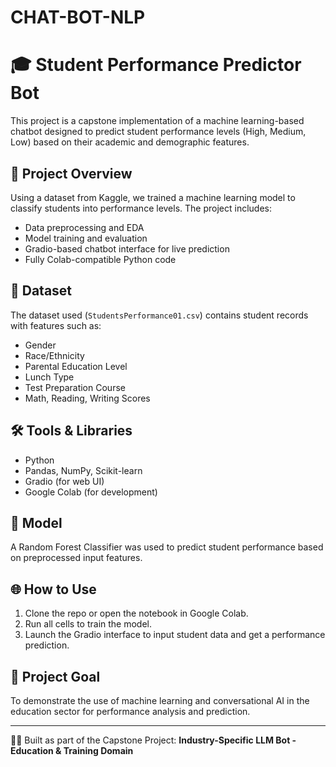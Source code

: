 # CHAT-BOT-NLP
# 🎓 Student Performance Predictor Bot

This project is a capstone implementation of a machine learning-based chatbot designed to predict student performance levels (High, Medium, Low) based on their academic and demographic features.

## 🚀 Project Overview

Using a dataset from Kaggle, we trained a machine learning model to classify students into performance levels. The project includes:

- Data preprocessing and EDA
- Model training and evaluation
- Gradio-based chatbot interface for live prediction
- Fully Colab-compatible Python code

## 📂 Dataset

The dataset used (`StudentsPerformance01.csv`) contains student records with features such as:

- Gender
- Race/Ethnicity
- Parental Education Level
- Lunch Type
- Test Preparation Course
- Math, Reading, Writing Scores

## 🛠️ Tools & Libraries

- Python
- Pandas, NumPy, Scikit-learn
- Gradio (for web UI)
- Google Colab (for development)

## 🧠 Model

A Random Forest Classifier was used to predict student performance based on preprocessed input features.

## 🌐 How to Use

1. Clone the repo or open the notebook in Google Colab.
2. Run all cells to train the model.
3. Launch the Gradio interface to input student data and get a performance prediction.


## 📌 Project Goal

To demonstrate the use of machine learning and conversational AI in the education sector for performance analysis and prediction.

---

👨‍💻 Built as part of the Capstone Project: **Industry-Specific LLM Bot - Education & Training Domain**
